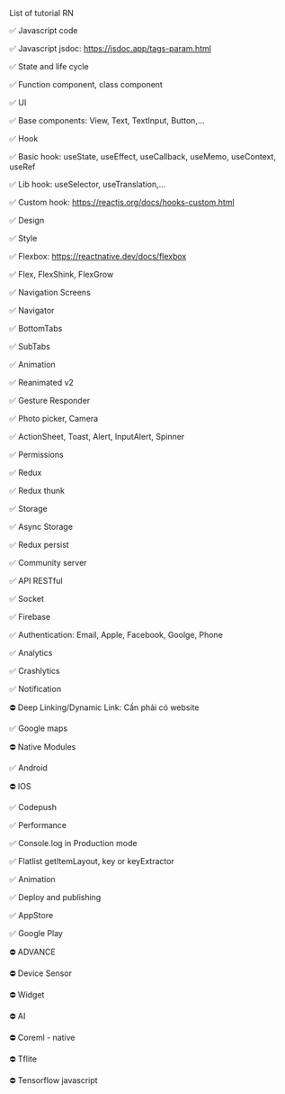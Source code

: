 List of tutorial RN

✅ Javascript code

✅ Javascript jsdoc: https://jsdoc.app/tags-param.html

✅ State and life cycle

✅ Function component, class component

✅ UI

✅ Base components: View, Text, TextInput, Button,...

✅ Hook

✅ Basic hook: useState, useEffect, useCallback, useMemo, useContext, useRef

✅ Lib hook: useSelector, useTranslation,...

✅ Custom hook: https://reactjs.org/docs/hooks-custom.html

✅ Design

✅ Style

✅ Flexbox: https://reactnative.dev/docs/flexbox

✅ Flex, FlexShink, FlexGrow

✅ Navigation Screens

✅ Navigator

✅ BottomTabs

✅ SubTabs

✅ Animation

✅ Reanimated v2

✅ Gesture Responder

✅ Photo picker, Camera

✅ ActionSheet, Toast, Alert, InputAlert, Spinner

✅ Permissions

✅ Redux

✅ Redux thunk

✅ Storage

✅ Async Storage

✅ Redux persist

✅ Community server

✅ API RESTful

✅ Socket

✅ Firebase

✅ Authentication: Email, Apple, Facebook, Goolge, Phone

✅ Analytics

✅ Crashlytics

✅ Notification

⛔️ Deep Linking/Dynamic Link: Cần phải có website

✅ Google maps

⛔️ Native Modules

✅ Android

⛔️ IOS

✅ Codepush

✅ Performance

✅ Console.log in Production mode

✅ Flatlist getItemLayout, key or keyExtractor

✅ Animation

✅ Deploy and publishing

✅ AppStore

✅ Google Play

⛔️ ADVANCE

⛔️ Device Sensor

⛔️ Widget

⛔️ AI

⛔️ Coreml - native

⛔️ Tflite

⛔️ Tensorflow javascript
